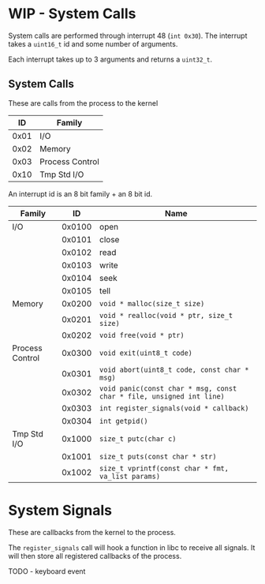 # WIP - System Calls

System calls are performed through interrupt 48 (`int 0x30`). The interrupt
takes a `uint16_t` id and some number of arguments.

Each interrupt takes up to 3 arguments and returns a `uint32_t`.

## System Calls

These are calls from the process to the kernel

| ID   | Family          |
| ---- | --------------- |
| 0x01 | I/O             |
| 0x02 | Memory          |
| 0x03 | Process Control |
| 0x10 | Tmp Std I/O     |

An interrupt id is an 8 bit family + an 8 bit id.

| Family          | ID     | Name                                                                 |
| --------------- | ------ | -------------------------------------------------------------------- |
| I/O             | 0x0100 | open                                                                 |
|                 | 0x0101 | close                                                                |
|                 | 0x0102 | read                                                                 |
|                 | 0x0103 | write                                                                |
|                 | 0x0104 | seek                                                                 |
|                 | 0x0105 | tell                                                                 |
| Memory          | 0x0200 | `void * malloc(size_t size)`                                         |
|                 | 0x0201 | `void * realloc(void * ptr, size_t size)`                            |
|                 | 0x0202 | `void free(void * ptr)`                                              |
| Process Control | 0x0300 | `void exit(uint8_t code)`                                            |
|                 | 0x0301 | `void abort(uint8_t code, const char * msg)`                         |
|                 | 0x0302 | `void panic(const char * msg, const char * file, unsigned int line)` |
|                 | 0x0303 | `int register_signals(void * callback)`                              |
|                 | 0x0304 | `int getpid()`                                                       |
| Tmp Std I/O     | 0x1000 | `size_t putc(char c)`                                                |
|                 | 0x1001 | `size_t puts(const char * str)`                                      |
|                 | 0x1002 | `size_t vprintf(const char * fmt, va_list params)`                   |

# System Signals

These are callbacks from the kernel to the process.

The `register_signals` call will hook a function in libc to receive all signals.
It will then store all registered callbacks of the process.

TODO - keyboard event
